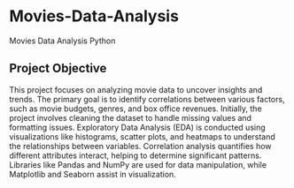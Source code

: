 # Movies-Data-Analysis
Movies Data Analysis Python

## Project Objective

This project focuses on analyzing movie data to uncover insights and trends. The primary goal is to identify correlations between various factors, such as movie budgets, genres, and box office revenues. Initially, the project involves cleaning the dataset to handle missing values and formatting issues. Exploratory Data Analysis (EDA) is conducted using visualizations like histograms, scatter plots, and heatmaps to understand the relationships between variables. Correlation analysis quantifies how different attributes interact, helping to determine significant patterns. Libraries like Pandas and NumPy are used for data manipulation, while Matplotlib and Seaborn assist in visualization. 
